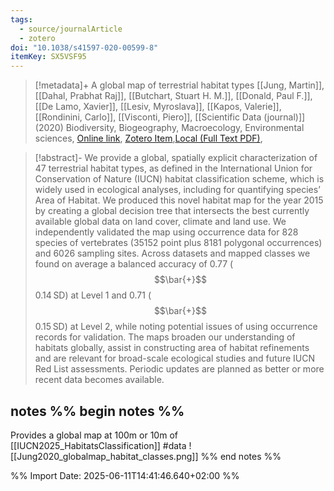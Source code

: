 ```yaml
---
tags:
  - source/journalArticle
  - zotero
doi: "10.1038/s41597-020-00599-8"
itemKey: SX5VSF95
---
```

>[!metadata]+
> A global map of terrestrial habitat types
> [[Jung, Martin]], [[Dahal, Prabhat Raj]], [[Butchart, Stuart H. M.]], [[Donald, Paul F.]], [[De Lamo, Xavier]], [[Lesiv, Myroslava]], [[Kapos, Valerie]], [[Rondinini, Carlo]], [[Visconti, Piero]], 
> [[Scientific Data (journal)]] (2020)
> Biodiversity, Biogeography, Macroecology, Environmental sciences, 
> [Online link](https://www.nature.com/articles/s41597-020-00599-8), [Zotero Item](zotero://select/library/items/SX5VSF95),[Local (Full Text PDF)](file://C:/Users/aburg/Documents/references/zotero/storage/TIWLFGGV/Jung2020_globalmap.pdf), 


>[!abstract]-
>We provide a global, spatially explicit characterization of 47 terrestrial habitat types, as defined in the International Union for Conservation of Nature (IUCN) habitat classification scheme, which is widely used in ecological analyses, including for quantifying species’ Area of Habitat. We produced this novel habitat map for the year 2015 by creating a global decision tree that intersects the best currently available global data on land cover, climate and land use. We independently validated the map using occurrence data for 828 species of vertebrates (35152 point plus 8181 polygonal occurrences) and 6026 sampling sites. Across datasets and mapped classes we found on average a balanced accuracy of 0.77 ($$\bar{+}$$0.14 SD) at Level 1 and 0.71 ($$\bar{+}$$0.15 SD) at Level 2, while noting potential issues of using occurrence records for validation. The maps broaden our understanding of habitats globally, assist in constructing area of habitat refinements and are relevant for broad-scale ecological studies and future IUCN Red List assessments. Periodic updates are planned as better or more recent data becomes available.

## notes %% begin notes %%
Provides a global map at 100m or 10m of [[IUCN2025_HabitatsClassification]]
#data 
![[Jung2020_globalmap_habitat_classes.png]]
%% end notes %%

%% Import Date: 2025-06-11T14:41:46.640+02:00 %%
